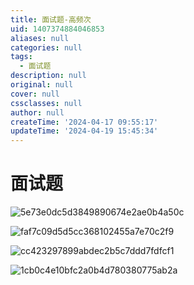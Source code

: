 ```yaml
---
title: 面试题-高频次
uid: 1407374884046853
aliases: null
categories: null
tags:
  - 面试题
description: null
original: null
cover: null
cssclasses: null
author: null
createTime: '2024-04-17 09:55:17'
updateTime: '2024-04-19 15:45:34'
---
```


# 面试题

![5e73e0dc5d3849890674e2ae0b4a50c](5e73e0dc5d3849890674e2ae0b4a50c.jpg)

![faf7c09d5d5cc368102455a7e70c2f9](faf7c09d5d5cc368102455a7e70c2f9.jpg)

![cc423297899abdec2b5c7ddd7fdfcf1](cc423297899abdec2b5c7ddd7fdfcf1.jpg)

![1cb0c4e10bfc2a0b4d780380775ab2a](1cb0c4e10bfc2a0b4d780380775ab2a.jpg)
